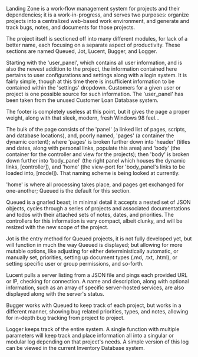 Landing Zone is a work-flow management system for projects and their dependencies; it is a work-in-progress, and serves two purposes: organize projects into a centralized web-based work environment, and generate and track bugs, notes, and documents for those projects.

The project itself is sectioned off into many different modules, for lack of a better name, each focusing on a separate aspect of productivity. These sections are named Queued, Jot, Lucent, Bugger, and Logger.

Starting with the 'user_panel', which contains all user information, and is also the newest addition to the project, the information contained here pertains to user configurations and settings along with a login system. It is fairly simple, though at this time there is insufficient information to be contained within the 'settings' dropdown. Customers for a given user or project is one possible source for such information. The 'user_panel' has been taken from the unused Customer Loan Database system.

The footer is completely useless at this point, but it gives the page a proper weight, along with that sleek, modern, fresh Windows 98 feel...

The bulk of the page consists of the 'panel' (a linked list of pages, scripts, and database locations), and, poorly named, 'pages' (a container the dynamic content); where 'pages' is broken further down into 'header' (titles and dates, along with personal links, populate this area) and 'body' (the container for the controller and view for the projects); then 'body' is broken down further into 'body_panel' (the right panel which houses the dynamic links, [controller]), and 'home' (the view-port for 'body_panel's links to be loaded into, [model]). That naming scheme is being looked at currently.

'home' is where all processing takes place, and pages get exchanged for one-another; Queued is the default for this section.

Queued is a gnarled beast; in minimal detail it accepts a nested set of JSON objects, cycles through a series of projects and associated documentations and todos with their attached sets of notes, dates, and priorities. The controllers for this information is very compact, albeit clunky, and will be resized with the new scope of the project.

Jot is the entry method for Queued projects, it is not fully developed yet, but will function in much the way Queued is displayed; but allowing for more mutable options, like adjusting for either deterministically automatic, or manually set, priorities, setting up document types (.md, .txt, .html), or setting specific user or group permissions, and so-forth.

Lucent pulls a server listing from a JSON file and pings each provided URL or IP, checking for connection. A name and description, along with optional information, such as an array of specific server-hosted services, are also displayed along with the server's status.

Bugger works with Queued to keep track of each project, but works in a different manner, showing bug related priorities, types, and notes, allowing for in-depth bug tracking from project to project.

Logger keeps track of the entire system. A single function with multiple parameters will keep track and place information all into a singular or modular log depending on that project's needs. A simple version of this log can be viewed in the current Inventory Database system.